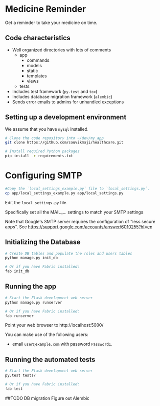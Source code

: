 # Medicine Reminder

Get a reminder to take your medicine on time.

## Code characteristics

* Well organized directories with lots of comments
    * app
        * commands
        * models
        * static
        * templates
        * views
    * tests
* Includes test framework (`py.test` and `tox`)
* Includes database migration framework (`alembic`)
* Sends error emails to admins for unhandled exceptions


## Setting up a development environment

We assume that you have `mysql` installed.

```bash
# Clone the code repository into ~/dev/my_app
git clone https://github.com/souvikmaji/healthcare.git

# Install required Python packages
pip install -r requirements.txt
```


# Configuring SMTP

```bash
#Copy the `local_settings_example.py` file to `local_settings.py`.
cp app/local_settings_example.py app/local_settings.py
```

Edit the `local_settings.py` file.

Specifically set all the MAIL_... settings to match your SMTP settings

Note that Google's SMTP server requires the configuration of "less secure apps".
See https://support.google.com/accounts/answer/6010255?hl=en


## Initializing the Database
```bash
# Create DB tables and populate the roles and users tables
python manage.py init_db

# Or if you have Fabric installed:
fab init_db
```


## Running the app
```bash
# Start the Flask development web server
python manage.py runserver

# Or if you have Fabric installed:
fab runserver
```

Point your web browser to http://localhost:5000/

You can make use of the following users:
- email `user@example.com` with password `Password1`.


## Running the automated tests
```bash
# Start the Flask development web server
py.test tests/

# Or if you have Fabric installed:
fab test
```

##TODO DB migration
Figure out Alembic
